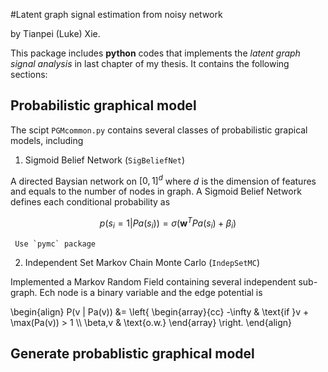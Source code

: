 #Latent graph signal estimation from noisy network

by Tianpei (Luke) Xie. 

This package includes __python__ codes that implements the _latent graph signal analysis_ in last chapter of my thesis. It contains the following sections: 

## Probabilistic graphical model 

The scipt `PGMcommon.py` contains several classes of probabilistic grapical models, including 

  1. Sigmoid Belief Network (`SigBeliefNet`)

   A directed Baysian network on $[0,1]^d$ where $d$ is the dimension of features and equals to the number of nodes in graph. A Sigmoid Belief Network defines each conditional probability as 

$$ p(s_{i} = 1 | Pa(s_{i})) = \sigma\left(\mathbf{w}^{T}Pa(s_{i}) + \beta_{i} \right)  $$

     Use `pymc` package 

  2. Independent Set Markov Chain Monte Carlo (`IndepSetMC`)

   Implemented a Markov Random Field containing several independent sub-graph. Ech node is a binary variable and the edge potential is

   \begin{align}
      P(v | Pa(v)) &= \left\{ \\begin{array}{cc} 
                                   -\infty   & \text{if }v + \max(Pa(v)) > 1 \\\\
                                    \beta\,v & \text{o.w.} 
                               \\end{array} \right.
   \end{align}
  


## Generate probablistic graphical model


